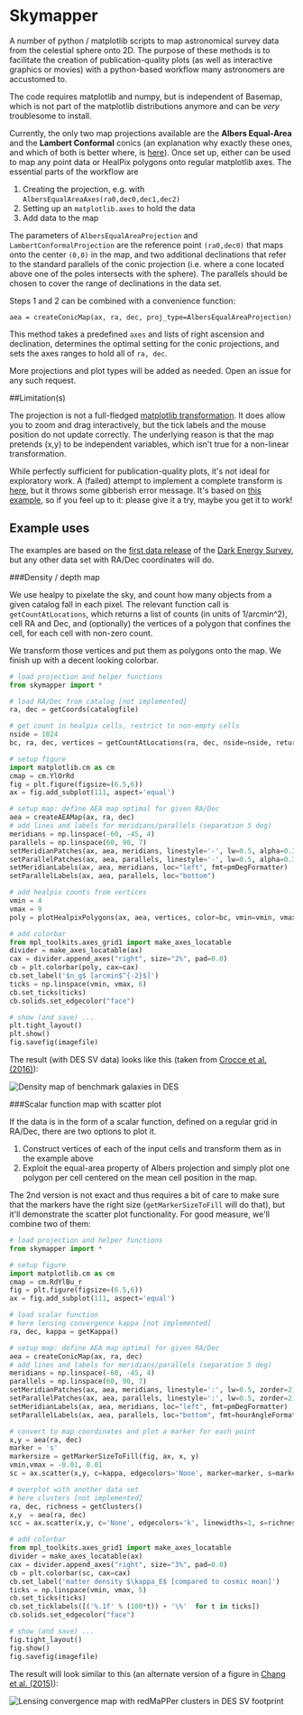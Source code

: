 # Skymapper

A number of python / matplotlib scripts to map astronomical survey data from the celestial sphere onto 2D. The purpose of these methods is to facilitate the creation of publication-quality plots (as well as interactive graphics or movies) with a python-based workflow many astronomers are accustomed to.

The code requires matplotlib and numpy, but is independent of Basemap, which is not part of the matplotlib distributions anymore and can be *very* troublesome to install.

Currently, the only two map projections available are the **Albers Equal-Area** and the **Lambert Conformal** conics (an explanation why exactly these ones, and which of both is better where, is [here](projections.md)). Once set up, either can be used to map any point data or HealPix polygons onto regular matplotlib axes. The essential parts of the workflow are

1. Creating the projection, e.g. with `AlbersEqualAreaAxes(ra0,dec0,dec1,dec2)`
2. Setting up an  `matplotlib.axes` to hold the data
3. Add data to the map

The parameters of `AlbersEqualAreaProjection` and `LambertConformalProjection` are the reference point `(ra0,dec0)` that maps onto the center `(0,0)` in the map, and two additional declinations that refer to the standard parallels of the conic projection (i.e. where a cone located above one of the poles intersects with the sphere). The parallels should be chosen to cover the range of declinations in the data set.

Steps 1 and 2 can be combined with a convenience function:

 ````
aea = createConicMap(ax, ra, dec, proj_type=AlbersEqualAreaProjection)
 ````

This method takes a predefined `axes` and lists of right ascension and declination, determines the optimal setting for the conic projections, and sets the axes ranges to hold all of `ra, dec`.

More projections and plot types will be added as needed. Open an issue for any such request.

##Limitation(s)

The projection is not a full-fledged [matplotlib transformation](http://matplotlib.org/users/transforms_tutorial.html). It does allow you to zoom and drag interactively, but the tick labels and the mouse position do not update correctly. The underlying reason is that the map pretends (x,y) to be independent variables, which isn't true for a non-linear transformation.

While perfectly sufficient for publication-quality plots, it's not ideal for exploratory work. A (failed) attempt to implement a complete transform is [here](aea_projection.py), but it throws some gibberish error message. It's based on [this example](http://matplotlib.org/examples/api/custom_projection_example.html), so if you feel up to it: please give it a try, maybe you get it to work! 

## Example uses

The examples are based on the [first data release](http://des.ncsa.illinois.edu/releases/sva1) of the [Dark Energy Survey](http://www.darkenergysurvey.org), but any other data set with RA/Dec coordinates will do.

###Density / depth map

We use healpy to pixelate the sky, and count how many objects from a given catalog fall in each pixel. The relevant function call is `getCountAtLocations`, which returns a list of counts (in units of 1/arcmin^2), cell RA and Dec, and (optionally) the vertices of a polygon that confines the cell, for each cell with non-zero count.

We transform those vertices and put them as polygons onto the map. We finish up with a decent looking colorbar.

```python
# load projection and helper functions
from skymapper import *

# load RA/Dec from catalog [not implemented]
ra, dec = getCoords(catalogfile)

# get count in healpix cells, restrict to non-empty cells
nside = 1024
bc, ra, dec, vertices = getCountAtLocations(ra, dec, nside=nside, return_vertices=True)

# setup figure
import matplotlib.cm as cm
cmap = cm.YlOrRd
fig = plt.figure(figsize=(6.5,6))
ax = fig.add_subplot(111, aspect='equal')

# setup map: define AEA map optimal for given RA/Dec
aea = createAEAMap(ax, ra, dec)
# add lines and labels for meridians/parallels (separation 5 deg)
meridians = np.linspace(-60, -45, 4)
parallels = np.linspace(60, 90, 7)
setMeridianPatches(ax, aea, meridians, linestyle='-', lw=0.5, alpha=0.3, zorder=2)
setParallelPatches(ax, aea, parallels, linestyle='-', lw=0.5, alpha=0.3, zorder=2)
setMeridianLabels(ax, aea, meridians, loc="left", fmt=pmDegFormatter)
setParallelLabels(ax, aea, parallels, loc="bottom")

# add healpix counts from vertices
vmin = 4
vmax = 9
poly = plotHealpixPolygons(ax, aea, vertices, color=bc, vmin=vmin, vmax=vmax, cmap=cmap, zorder=2, rasterized=True)

# add colorbar
from mpl_toolkits.axes_grid1 import make_axes_locatable
divider = make_axes_locatable(ax)
cax = divider.append_axes("right", size="2%", pad=0.0)
cb = plt.colorbar(poly, cax=cax)
cb.set_label('$n_g$ [arcmin$^{-2}$]')
ticks = np.linspace(vmin, vmax, 6)
cb.set_ticks(ticks)
cb.solids.set_edgecolor("face")

# show (and save) ...
plt.tight_layout()
plt.show()
fig.savefig(imagefile)
```

The result (with DES SV data) looks like this (taken from [Crocce et al. (2016)](http://adsabs.harvard.edu/abs/2016MNRAS.455.4301C)):

![Density map of benchmark galaxies in DES](examples/depth_map_lss_1024_YlOrRd_4-9_gray.png)

###Scalar function map with scatter plot

If the data is in the form of a scalar function, defined on a regular grid in RA/Dec, there are two options to plot it.

1. Construct vertices of each of the input cells and transform them as in the example above
2. Exploit the equal-area property of Albers projection and simply plot one polygon per cell centered on the mean cell position in the map.

The 2nd version is not exact and thus requires a bit of care to make sure that the markers have the right size (`getMarkerSizeToFill` will do that), but it'll demonstrate the scatter plot functionality. For good measure, we'll combine two of them:

```python
# load projection and helper functions
from skymapper import *

# setup figure
import matplotlib.cm as cm
cmap = cm.RdYlBu_r
fig = plt.figure(figsize=(6.5,6))
ax = fig.add_subplot(111, aspect='equal')

# load scalar function
# here lensing convergence kappa [not implemented]
ra, dec, kappa = getKappa()

# setup map: define AEA map optimal for given RA/Dec
aea = createConicMap(ax, ra, dec)
# add lines and labels for meridians/parallels (separation 5 deg)
meridians = np.linspace(-60, -45, 4)
parallels = np.linspace(60, 90, 7)
setMeridianPatches(ax, aea, meridians, linestyle=':', lw=0.5, zorder=2)
setParallelPatches(ax, aea, parallels, linestyle=':', lw=0.5, zorder=2)
setMeridianLabels(ax, aea, meridians, loc="left", fmt=pmDegFormatter)
setParallelLabels(ax, aea, parallels, loc="bottom", fmt=hourAngleFormatter)

# convert to map coordinates and plot a marker for each point
x,y = aea(ra, dec)
marker = 's'
markersize = getMarkerSizeToFill(fig, ax, x, y)
vmin,vmax = -0.01, 0.01
sc = ax.scatter(x,y, c=kappa, edgecolors='None', marker=marker, s=markersize, cmap=cmap, vmin=vmin, vmax=vmax, rasterized=True, zorder=1)

# overplot with another data set
# here clusters [not implemented]
ra, dec, richness = getClusters()
x,y  = aea(ra, dec)
scc = ax.scatter(x,y, c='None', edgecolors='k', linewidths=1, s=richness, marker='o', zorder=3)

# add colorbar
from mpl_toolkits.axes_grid1 import make_axes_locatable
divider = make_axes_locatable(ax)
cax = divider.append_axes("right", size="3%", pad=0.0)
cb = plt.colorbar(sc, cax=cax)
cb.set_label('matter density $\kappa_E$ [compared to cosmic mean]')
ticks = np.linspace(vmin, vmax, 5)
cb.set_ticks(ticks)
cb.set_ticklabels([('%.1f' % (100*t)) + '\%'  for t in ticks])
cb.solids.set_edgecolor("face")

# show (and save) ...
fig.tight_layout()
fig.show()
fig.savefig(imagefile)
```

The result will look similar to this (an alternate version of a figure in [Chang et al. (2015)](http://adsabs.harvard.edu/abs/2015PhRvL.115e1301C)):

![Lensing convergence map with redMaPPer clusters in DES SV footprint](examples/mass_map_RdYlBu_r_dark.png)